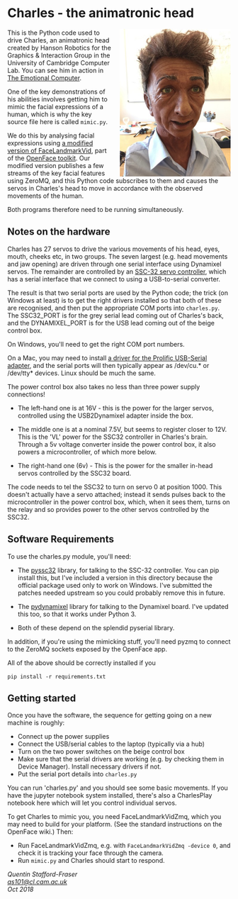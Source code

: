 # Charles - the animatronic head

<img src="charles.jpg" width="250" style="width: 250px; float:right; margin-left:20px;">

This is the Python code used to drive Charles, an animatronic head created by Hanson Robotics for the Graphics & Interaction Group in the University of Cambridge Computer Lab.  You can see him in action in [The Emotional Computer](http://www.sms.cam.ac.uk/media/1086225).

One of the key demonstrations of his abilities involves getting him to mimic the facial expressions of a human, which is why the key source file here is called `mimic.py`.  

We do this by analysing facial expressions using [a modified version of FaceLandmarkVid](https://github.com/quentinsf/OpenFace/tree/master/exe/FaceLandmarkVidZmq), part of the [OpenFace toolkit](https://github.com/TadasBaltrusaitis/OpenFace).  Our modified version publishes a few streams of the key facial features using ZeroMQ, and this Python code subscribes to them and causes the servos in Charles's head to move in accordance with the observed movements of the human.

Both programs therefore need to be running simultaneously.


##  Notes on the hardware

Charles has 27 servos to drive the various movements of his head, eyes, mouth, cheeks etc, in two groups.  The seven largest (e.g. head movements and jaw opening) are driven through one serial interface using Dynamixel servos.  The remainder are controlled by an [SSC-32 servo controller](http://www.lynxmotion.com/p-395-ssc-32-servo-controller.aspx), which has a serial interface that we connect to using a USB-to-serial converter.

The result is that two serial ports are used by the Python code; the trick (on Windows at least) is to get the right drivers installed so that both of these are recognised, and then put the appropriate COM ports into `charles.py`.  The SSC32_PORT is for the grey serial lead coming out of Charles's back, and the DYNAMIXEL_PORT is for the USB lead coming out of the beige control box.

On Windows, you'll need to get the right COM port numbers.

On a Mac, you may need to install [a driver for the Prolific USB-Serial adapter](http://www.prolific.com.tw/US/ShowProduct.aspx?p_id=229&pcid=41), and the serial ports will then typically appear as /dev/cu.* or /dev/tty* devices.  Linux should be much the same.

The power control box also takes no less than three power supply connections! 

* The left-hand one is at 16V - this is the power for the larger servos, controlled using the USB2Dynamixel adapter inside the box.

* The middle one is at a nominal 7.5V, but seems to register closer to 12V. This is the 'VL' power for the SSC32 controller in Charles's brain. 
  Through a 5v voltage converter inside the power control box, it also powers a microcontroller, of which more below.

* The right-hand one (6v) - This is the power for the smaller in-head servos controlled by the SSC32 board.

The code needs to tel the SSC32 to turn on servo 0 at position 1000.  This doesn't actually have a servo attached; instead it sends pulses back to the microcontroller in the power control box, which, when it sees them, turns on the relay and so provides power to the other servos controlled by the SSC32.

## Software Requirements

To use the charles.py module, you'll need:

* The [pyssc32](https://pypi.org/project/pyssc32/) library, for talking to the SSC-32 controller.  You can pip install this, but I've included a version in this directory because the official package used only to work on Windows.  I've submitted the patches needed upstream so you could probably remove this in future.

* The [pydynamixel](https://pypi.org/project/pydynamixel/) library for talking to the Dynamixel board.  I've updated this too, so that it works under Python 3.

* Both of these depend on the splendid pyserial library.

In addition, if you're using the mimicking stuff, you'll need pyzmq to connect to the ZeroMQ sockets exposed by the OpenFace app.

All of the above should be correctly installed if you

    pip install -r requirements.txt


## Getting started

Once you have the software, the sequence for getting going on a new machine is roughly:

* Connect up the power supplies
* Connect the USB/serial cables to the laptop (typically via a hub)
* Turn on the two power switches on the beige control box
* Make sure that the serial drivers are working (e.g. by checking them in Device Manager).  Install necessary drivers if not. 
* Put the serial port details into `charles.py`

You can run 'charles.py' and you should see some basic movements.  If you have the jupyter notebook system installed, there's also a CharlesPlay notebook here which will let you control individual servos.

To get Charles to mimic you, you need FaceLandmarkVidZmq, which you may need to build for your platform. (See the standard instructions on the OpenFace wiki.) Then:

* Run FaceLandmarkVidZmq, e.g. with `FaceLandmarkVidZmq -device 0`, and check it is tracking your face through the camera.
* Run `mimic.py` and Charles should start to respond.

*Quentin Stafford-Fraser*  
*qs101@cl.cam.ac.uk*  
*Oct 2018*  

